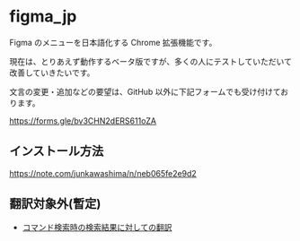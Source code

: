 # figma_jp

Figma のメニューを日本語化する Chrome 拡張機能です。

現在は、とりあえず動作するベータ版ですが、多くの人にテストしていただいて改善していきたいです。

文言の変更・追加などの要望は、GitHub 以外に下記フォームでも受け付けております。

<https://forms.gle/bv3CHN2dERS611oZA>

## インストール方法

<https://note.com/junkawashima/n/neb065fe2e9d2>

## 翻訳対象外(暫定)

-   [コマンド検索時の検索結果に対しての翻訳](https://github.com/junkawa/figma_jp/issues/1)
